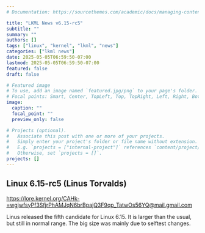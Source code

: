 ```yaml
---
# Documentation: https://sourcethemes.com/academic/docs/managing-content/

title: "LKML News v6.15-rc5"
subtitle: ""
summary: ""
authors: []
tags: ["linux", "kernel", "lkml", "news"]
categories: ["lkml news"]
date: 2025-05-05T06:59:50-07:00
lastmod: 2025-05-05T06:59:50-07:00
featured: false
draft: false

# Featured image
# To use, add an image named `featured.jpg/png` to your page's folder.
# Focal points: Smart, Center, TopLeft, Top, TopRight, Left, Right, BottomLeft, Bottom, BottomRight.
image:
  caption: ""
  focal_point: ""
  preview_only: false

# Projects (optional).
#   Associate this post with one or more of your projects.
#   Simply enter your project's folder or file name without extension.
#   E.g. `projects = ["internal-project"]` references `content/project/deep-learning/index.md`.
#   Otherwise, set `projects = []`.
projects: []
---
```


Linux 6.15-rc5 (Linus Torvalds)
-------------------------------

https://lore.kernel.org/CAHk-=wgjwfsyPf3SfjrPhAMJqN6brBpajQ3F9qp_TatwOs56YQ@mail.gmail.com

Linus released the fifth candidate for Linux 6.15.  It is larger than the
usual, but still in normal range.  The big size was mainly due to selftest
changes.

